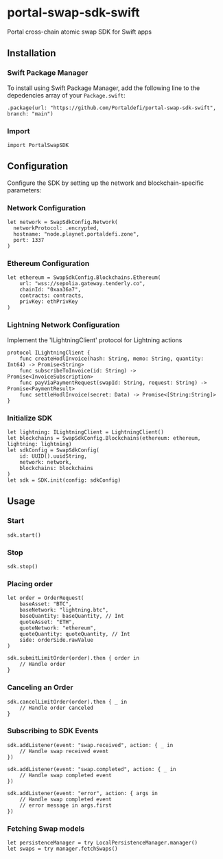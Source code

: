 # portal-swap-sdk-swift
Portal cross-chain atomic swap SDK for Swift apps

## Installation
### Swift Package Manager
To install using Swift Package Manager, add the following line to the depedencies array of your `Package.swift`:
```
.package(url: "https://github.com/Portaldefi/portal-swap-sdk-swift", branch: "main")
```
### Import
```
import PortalSwapSDK
```
## Configuration
Configure the SDK by setting up the network and blockchain-specific parameters:
### Network Configuration
```
let network = SwapSdkConfig.Network(
  networkProtocol: .encrypted,
  hostname: "node.playnet.portaldefi.zone",
  port: 1337
)
```
### Ethereum Configuration
```
let ethereum = SwapSdkConfig.Blockchains.Ethereum(
    url: "wss://sepolia.gateway.tenderly.co",
    chainId: "0xaa36a7",
    contracts: contracts,
    privKey: ethPrivKey
)
```
### Lightning Network Configuration
Implement the 'ILightningClient' protocol for Lightning actions
```
protocol ILightningClient {
    func createHodlInvoice(hash: String, memo: String, quantity: Int64) -> Promise<String>
    func subscribeToInvoice(id: String) -> Promise<InvoiceSubscription>
    func payViaPaymentRequest(swapId: String, request: String) -> Promise<PaymentResult>
    func settleHodlInvoice(secret: Data) -> Promise<[String:String]>
}
```
### Initialize SDK
```
let lightning: ILightningClient = LightningClient()
let blockchains = SwapSdkConfig.Blockchains(ethereum: ethereum, lightning: lightning)
let sdkConfig = SwapSdkConfig(
    id: UUID().uuidString,
    network: network,
    blockchains: blockchains
)
let sdk = SDK.init(config: sdkConfig)
```
## Usage
### Start
```
sdk.start()
```
### Stop
```
sdk.stop()
```
### Placing order
```
let order = OrderRequest(
    baseAsset: "BTC",
    baseNetwork: "lightning.btc",
    baseQuantity: baseQuantity, // Int
    quoteAsset: "ETH",
    quoteNetwork: "ethereum",
    quoteQuantity: quoteQuantity, // Int
    side: orderSide.rawValue
)

sdk.submitLimitOrder(order).then { order in
    // Handle order
}
```
### Canceling an Order
```
sdk.cancelLimitOrder(order).then { _ in
    // Handle order canceled
}
```
### Subscribing to SDK Events
```
sdk.addListener(event: "swap.received", action: { _ in
    // Handle swap received event
})

sdk.addListener(event: "swap.completed", action: { _ in
    // Handle swap completed event
})

sdk.addListener(event: "error", action: { args in
    // Handle swap completed event
    // error message in args.first
})
```
### Fetching Swap models
```
let persistenceManager = try LocalPersistenceManager.manager()
let swaps = try manager.fetchSwaps()
```


